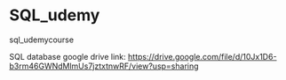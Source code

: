 # SQL_udemy
sql_udemycourse

SQL database google drive link: https://drive.google.com/file/d/10Jx1D6-b3rm46GWNdMlmUs7jztxtnwRF/view?usp=sharing

